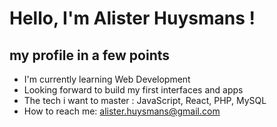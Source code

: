 # Hello, I'm Alister Huysmans !

## my profile in a few points

- I'm currently learning Web Development
- Looking forward to build my first interfaces and apps
- The tech i want to master : JavaScript, React, PHP, MySQL
- How to reach me: alister.huysmans@gmail.com

<!---
alisterhuysmans/alisterhuysmans is a ✨ special ✨ repository because its `README.md` (this file) appears on your GitHub profile.
You can click the Preview link to take a look at your changes.
--->
